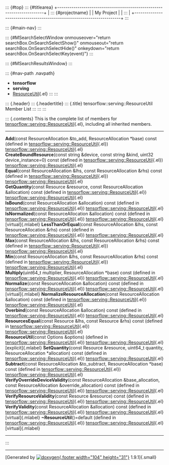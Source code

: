 ::: {#top}
::: {#titlearea}
+-----------------------------------------------------------------------+
| ::: {#projectname}                                                    |
| My Project                                                            |
| :::                                                                   |
+-----------------------------------------------------------------------+
:::

::: {#main-nav}
:::

::: {#MSearchSelectWindow onmouseover="return searchBox.OnSearchSelectShow()" onmouseout="return searchBox.OnSearchSelectHide()" onkeydown="return searchBox.OnSearchSelectKey(event)"}
:::

::: {#MSearchResultsWindow}
:::

::: {#nav-path .navpath}
-   **tensorflow**
-   **serving**
-   [ResourceUtil](classtensorflow_1_1serving_1_1ResourceUtil.html){.el}
:::
:::

::: {.header}
::: {.headertitle}
::: {.title}
tensorflow::serving::ResourceUtil Member List
:::
:::
:::

::: {.contents}
This is the complete list of members for
[tensorflow::serving::ResourceUtil](classtensorflow_1_1serving_1_1ResourceUtil.html){.el},
including all inherited members.

  ------------------------------------------------------------------------------------------------------------------------------------------------------------------------------------------------------------------------------------------- ------------------------------------------------------------------------------------------- ---------------------
  **Add**(const ResourceAllocation &to\_add, ResourceAllocation \*base) const (defined in [tensorflow::serving::ResourceUtil](classtensorflow_1_1serving_1_1ResourceUtil.html){.el})                                                          [tensorflow::serving::ResourceUtil](classtensorflow_1_1serving_1_1ResourceUtil.html){.el}   
  **CreateBoundResource**(const string &device, const string &kind, uint32 device\_instance=0) const (defined in [tensorflow::serving::ResourceUtil](classtensorflow_1_1serving_1_1ResourceUtil.html){.el})                                   [tensorflow::serving::ResourceUtil](classtensorflow_1_1serving_1_1ResourceUtil.html){.el}   
  **Equal**(const ResourceAllocation &lhs, const ResourceAllocation &rhs) const (defined in [tensorflow::serving::ResourceUtil](classtensorflow_1_1serving_1_1ResourceUtil.html){.el})                                                        [tensorflow::serving::ResourceUtil](classtensorflow_1_1serving_1_1ResourceUtil.html){.el}   
  **GetQuantity**(const Resource &resource, const ResourceAllocation &allocation) const (defined in [tensorflow::serving::ResourceUtil](classtensorflow_1_1serving_1_1ResourceUtil.html){.el})                                                [tensorflow::serving::ResourceUtil](classtensorflow_1_1serving_1_1ResourceUtil.html){.el}   
  **IsBound**(const ResourceAllocation &allocation) const (defined in [tensorflow::serving::ResourceUtil](classtensorflow_1_1serving_1_1ResourceUtil.html){.el})                                                                              [tensorflow::serving::ResourceUtil](classtensorflow_1_1serving_1_1ResourceUtil.html){.el}   
  **IsNormalized**(const ResourceAllocation &allocation) const (defined in [tensorflow::serving::ResourceUtil](classtensorflow_1_1serving_1_1ResourceUtil.html){.el})                                                                         [tensorflow::serving::ResourceUtil](classtensorflow_1_1serving_1_1ResourceUtil.html){.el}   [virtual]{.mlabel}
  **LessThanOrEqual**(const ResourceAllocation &lhs, const ResourceAllocation &rhs) const (defined in [tensorflow::serving::ResourceUtil](classtensorflow_1_1serving_1_1ResourceUtil.html){.el})                                              [tensorflow::serving::ResourceUtil](classtensorflow_1_1serving_1_1ResourceUtil.html){.el}   
  **Max**(const ResourceAllocation &lhs, const ResourceAllocation &rhs) const (defined in [tensorflow::serving::ResourceUtil](classtensorflow_1_1serving_1_1ResourceUtil.html){.el})                                                          [tensorflow::serving::ResourceUtil](classtensorflow_1_1serving_1_1ResourceUtil.html){.el}   
  **Min**(const ResourceAllocation &lhs, const ResourceAllocation &rhs) const (defined in [tensorflow::serving::ResourceUtil](classtensorflow_1_1serving_1_1ResourceUtil.html){.el})                                                          [tensorflow::serving::ResourceUtil](classtensorflow_1_1serving_1_1ResourceUtil.html){.el}   
  **Multiply**(uint64\_t multiplier, ResourceAllocation \*base) const (defined in [tensorflow::serving::ResourceUtil](classtensorflow_1_1serving_1_1ResourceUtil.html){.el})                                                                  [tensorflow::serving::ResourceUtil](classtensorflow_1_1serving_1_1ResourceUtil.html){.el}   
  **Normalize**(const ResourceAllocation &allocation) const (defined in [tensorflow::serving::ResourceUtil](classtensorflow_1_1serving_1_1ResourceUtil.html){.el})                                                                            [tensorflow::serving::ResourceUtil](classtensorflow_1_1serving_1_1ResourceUtil.html){.el}   [virtual]{.mlabel}
  **NormalizeResourceAllocation**(const ResourceAllocation &allocation) const (defined in [tensorflow::serving::ResourceUtil](classtensorflow_1_1serving_1_1ResourceUtil.html){.el})                                                          [tensorflow::serving::ResourceUtil](classtensorflow_1_1serving_1_1ResourceUtil.html){.el}   
  **Overbind**(const ResourceAllocation &allocation) const (defined in [tensorflow::serving::ResourceUtil](classtensorflow_1_1serving_1_1ResourceUtil.html){.el})                                                                             [tensorflow::serving::ResourceUtil](classtensorflow_1_1serving_1_1ResourceUtil.html){.el}   
  **ResourcesEqual**(const Resource &lhs, const Resource &rhs) const (defined in [tensorflow::serving::ResourceUtil](classtensorflow_1_1serving_1_1ResourceUtil.html){.el})                                                                   [tensorflow::serving::ResourceUtil](classtensorflow_1_1serving_1_1ResourceUtil.html){.el}   
  **ResourceUtil**(const Options &options) (defined in [tensorflow::serving::ResourceUtil](classtensorflow_1_1serving_1_1ResourceUtil.html){.el})                                                                                             [tensorflow::serving::ResourceUtil](classtensorflow_1_1serving_1_1ResourceUtil.html){.el}   [explicit]{.mlabel}
  **SetQuantity**(const Resource &resource, uint64\_t quantity, ResourceAllocation \*allocation) const (defined in [tensorflow::serving::ResourceUtil](classtensorflow_1_1serving_1_1ResourceUtil.html){.el})                                 [tensorflow::serving::ResourceUtil](classtensorflow_1_1serving_1_1ResourceUtil.html){.el}   
  **Subtract**(const ResourceAllocation &to\_subtract, ResourceAllocation \*base) const (defined in [tensorflow::serving::ResourceUtil](classtensorflow_1_1serving_1_1ResourceUtil.html){.el})                                                [tensorflow::serving::ResourceUtil](classtensorflow_1_1serving_1_1ResourceUtil.html){.el}   
  **VerifyOverrideDeviceValidity**(const ResourceAllocation &base\_allocation, const ResourceAllocation &override\_allocation) const (defined in [tensorflow::serving::ResourceUtil](classtensorflow_1_1serving_1_1ResourceUtil.html){.el})   [tensorflow::serving::ResourceUtil](classtensorflow_1_1serving_1_1ResourceUtil.html){.el}   
  **VerifyResourceValidity**(const Resource &resource) const (defined in [tensorflow::serving::ResourceUtil](classtensorflow_1_1serving_1_1ResourceUtil.html){.el})                                                                           [tensorflow::serving::ResourceUtil](classtensorflow_1_1serving_1_1ResourceUtil.html){.el}   
  **VerifyValidity**(const ResourceAllocation &allocation) const (defined in [tensorflow::serving::ResourceUtil](classtensorflow_1_1serving_1_1ResourceUtil.html){.el})                                                                       [tensorflow::serving::ResourceUtil](classtensorflow_1_1serving_1_1ResourceUtil.html){.el}   [virtual]{.mlabel}
  **\~ResourceUtil**()=default (defined in [tensorflow::serving::ResourceUtil](classtensorflow_1_1serving_1_1ResourceUtil.html){.el})                                                                                                         [tensorflow::serving::ResourceUtil](classtensorflow_1_1serving_1_1ResourceUtil.html){.el}   [virtual]{.mlabel}
  ------------------------------------------------------------------------------------------------------------------------------------------------------------------------------------------------------------------------------------------- ------------------------------------------------------------------------------------------- ---------------------
:::

------------------------------------------------------------------------

[Generated by [![doxygen](doxygen.svg){.footer width="104"
height="31"}](https://www.doxygen.org/index.html) 1.9.1]{.small}

